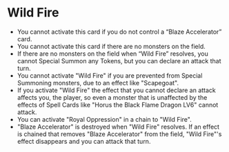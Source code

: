 # Wild Fire

*   You cannot activate this card if you do not control a “Blaze Accelerator” card.
*   You cannot activate this card if there are no monsters on the field.
*   If there are no monsters on the field when “Wild Fire” resolves, you cannot Special Summon any Tokens, but you can declare an attack that turn.
*   You cannot activate "Wild Fire" if you are prevented from Special Summoning monsters, due to an effect like "Scapegoat".
*   If you activate "Wild Fire" the effect that you cannot declare an attack affects you, the player, so even a monster that is unaffected by the effects of Spell Cards like "Horus the Black Flame Dragon LV6" cannot attack.
*   You can activate "Royal Oppression" in a chain to "Wild Fire".
*   "Blaze Accelerator" is destroyed when "Wild Fire" resolves. If an effect is chained that removes "Blaze Accelerator" from the field, "Wild Fire"'s effect disappears and you can attack that turn.
